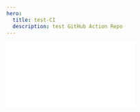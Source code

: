 ```yaml
---
hero:
  title: test-CI
  description: test GitHub Action Repo
---
```


<embed src="../README.md"></embed>
